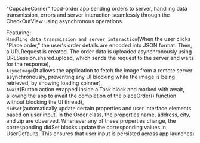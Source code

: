 "CupcakeCorner" food-order app sending orders to server, handling data transmission, errors and server interaction seamlessly through the CheckOutView using asynchronous operations.


Featuring:  
`Handling data transmission and server interaction`(When the user clicks "Place order," the user's order details are encoded into JSON format. Then, a URLRequest is created. The order data is uploaded asynchronously using URLSession.shared.upload, which sends the request to the server and waits for the response),  
`AsyncImage`(It allows the application to fetch the image from a remote server asynchronously, preventing any UI blocking while the image is being retrieved, by showing loading spinner),  
`Await`(Button action wrapped inside a Task block and marked with await, allowing the app to await the completion of the placeOrder() function without blocking the UI thread),  
`didSet`(automatically update certain properties and user interface elements based on user input. In the Order class, the properties name, address, city, and zip are observed. Whenever any of these properties change, the corresponding didSet blocks update the corresponding values in UserDefaults. This ensures that user input is persisted across app launches)
